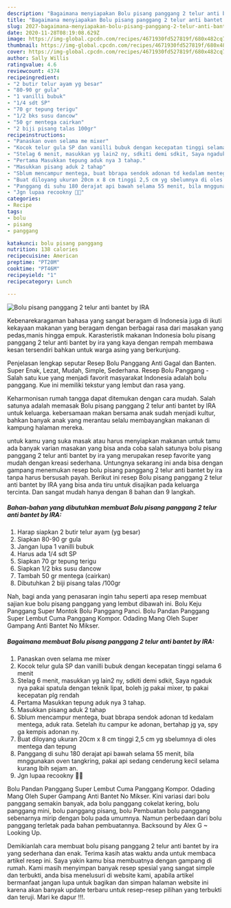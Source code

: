 ```yaml
---
description: "Bagaimana menyiapakan Bolu pisang panggang 2 telur anti bantet by IRA Terbukti"
title: "Bagaimana menyiapakan Bolu pisang panggang 2 telur anti bantet by IRA Terbukti"
slug: 2027-bagaimana-menyiapakan-bolu-pisang-panggang-2-telur-anti-bantet-by-ira-terbukti
date: 2020-11-28T08:19:08.629Z
image: https://img-global.cpcdn.com/recipes/4671930fd527819f/680x482cq70/bolu-pisang-panggang-2-telur-anti-bantet-by-ira-foto-resep-utama.jpg
thumbnail: https://img-global.cpcdn.com/recipes/4671930fd527819f/680x482cq70/bolu-pisang-panggang-2-telur-anti-bantet-by-ira-foto-resep-utama.jpg
cover: https://img-global.cpcdn.com/recipes/4671930fd527819f/680x482cq70/bolu-pisang-panggang-2-telur-anti-bantet-by-ira-foto-resep-utama.jpg
author: Sally Willis
ratingvalue: 4.6
reviewcount: 4374
recipeingredient:
- "2 butir telur ayam yg besar"
- "80-90 gr gula"
- "1 vanilli bubuk"
- "1/4 sdt SP"
- "70 gr tepung terigu"
- "1/2 bks susu dancow"
- "50 gr mentega cairkan"
- "2 biji pisang talas 100gr"
recipeinstructions:
- "Panaskan oven selama me mixer"
- "Kocok telur gula SP dan vanilli bubuk dengan kecepatan tinggi selama 6 menit"
- "Stelag 6 menit, masukkan yg lain2 ny, sdkiti demi sdkit, Saya ngaduk nya pakai spatula dengan teknik lipat, boleh jg pakai mixer, tp pakai kecepatan plg rendah"
- "Pertama Masukkan tepung aduk nya 3 tahap."
- "Masukkan pisang aduk 2 tahap"
- "Sblum mencampur mentega, buat bbrapa sendok adonan td kedalam mentega, aduk rata. Setelah itu campur ke adonan, bertahap jg ya, spy ga kempis adonan ny."
- "Buat diloyang ukuran 20cm x 8 cm tinggi 2,5 cm yg sbelumnya di oles mentega dan tepung"
- "Panggang di suhu 180 derajat api bawah selama 55 menit, bila mnggunakan oven tangkring, pakai api sedang cenderung kecil selama kurang lbih sejam an."
- "Jgn lupaa recookny 🥰🥰"
categories:
- Recipe
tags:
- bolu
- pisang
- panggang

katakunci: bolu pisang panggang 
nutrition: 138 calories
recipecuisine: American
preptime: "PT20M"
cooktime: "PT46M"
recipeyield: "1"
recipecategory: Lunch

---
```



![Bolu pisang panggang 2 telur anti bantet by IRA](https://img-global.cpcdn.com/recipes/4671930fd527819f/680x482cq70/bolu-pisang-panggang-2-telur-anti-bantet-by-ira-foto-resep-utama.jpg)

Kebenarekaragaman bahasa yang sangat beragam di Indonesia juga di ikuti kekayaan makanan yang beragam dengan berbagai rasa dari masakan yang pedas,manis hingga empuk. Karasteristik makanan Indonesia bolu pisang panggang 2 telur anti bantet by ira yang kaya dengan rempah membawa kesan tersendiri bahkan untuk warga asing yang berkunjung.


Penjelasan lengkap seputar Resep Bolu Panggang Anti Gagal dan Banten. Super Enak, Lezat, Mudah, Simple, Sederhana. Resep Bolu Panggang - Salah satu kue yang menjadi favorit masyarakat Indonesia adalah bolu panggang. Kue ini memiliki tekstur yang lembut dan rasa yang.

Keharmonisan rumah tangga dapat ditemukan dengan cara mudah. Salah satunya adalah memasak Bolu pisang panggang 2 telur anti bantet by IRA untuk keluarga. kebersamaan makan bersama anak sudah menjadi kultur, bahkan banyak anak yang merantau selalu membayangkan makanan di kampung halaman mereka.

untuk kamu yang suka masak atau harus menyiapkan makanan untuk tamu ada banyak varian masakan yang bisa anda coba salah satunya bolu pisang panggang 2 telur anti bantet by ira yang merupakan resep favorite yang mudah dengan kreasi sederhana. Untungnya sekarang ini anda bisa dengan gampang menemukan resep bolu pisang panggang 2 telur anti bantet by ira tanpa harus bersusah payah.
Berikut ini resep Bolu pisang panggang 2 telur anti bantet by IRA yang bisa anda tiru untuk disajikan pada keluarga tercinta. Dan sangat mudah hanya dengan 8 bahan dan 9 langkah.


<!--inarticleads1-->

##### Bahan-bahan yang dibutuhkan membuat Bolu pisang panggang 2 telur anti bantet by IRA:

1. Harap siapkan 2 butir telur ayam (yg besar)
1. Siapkan 80-90 gr gula
1. Jangan lupa 1 vanilli bubuk
1. Harus ada 1/4 sdt SP
1. Siapkan 70 gr tepung terigu
1. Siapkan 1/2 bks susu dancow
1. Tambah 50 gr mentega (cairkan)
1. Dibutuhkan 2 biji pisang talas /100gr


Nah, bagi anda yang penasaran ingin tahu seperti apa resep membuat sajian kue bolu pisang panggang yang lembut dibawah ini. Bolu Keju Panggang Super Montok Bolu Panggang Panci. Bolu Pandan Panggang Super Lembut Cuma Panggang Kompor. Odading Mang Oleh Super Gampang Anti Bantet No Mikser. 

<!--inarticleads2-->

##### Bagaimana membuat  Bolu pisang panggang 2 telur anti bantet by IRA:

1. Panaskan oven selama me mixer
1. Kocok telur gula SP dan vanilli bubuk dengan kecepatan tinggi selama 6 menit
1. Stelag 6 menit, masukkan yg lain2 ny, sdkiti demi sdkit, Saya ngaduk nya pakai spatula dengan teknik lipat, boleh jg pakai mixer, tp pakai kecepatan plg rendah
1. Pertama Masukkan tepung aduk nya 3 tahap.
1. Masukkan pisang aduk 2 tahap
1. Sblum mencampur mentega, buat bbrapa sendok adonan td kedalam mentega, aduk rata. Setelah itu campur ke adonan, bertahap jg ya, spy ga kempis adonan ny.
1. Buat diloyang ukuran 20cm x 8 cm tinggi 2,5 cm yg sbelumnya di oles mentega dan tepung
1. Panggang di suhu 180 derajat api bawah selama 55 menit, bila mnggunakan oven tangkring, pakai api sedang cenderung kecil selama kurang lbih sejam an.
1. Jgn lupaa recookny 🥰🥰


Bolu Pandan Panggang Super Lembut Cuma Panggang Kompor. Odading Mang Oleh Super Gampang Anti Bantet No Mikser. Kini variasi dari bolu panggang semakin banyak, ada bolu panggang cokelat kering, bolu panggang mini, bolu panggang pisang, bolu Pembuatan bolu panggang sebenarnya mirip dengan bolu pada umumnya. Namun perbedaan dari bolu panggang terletak pada bahan pembuatannya. Backsound by Alex G ~ Looking Up. 

Demikianlah cara membuat bolu pisang panggang 2 telur anti bantet by ira yang sederhana dan enak. Terima kasih atas waktu anda untuk membaca artikel resep ini. Saya yakin kamu bisa membuatnya dengan gampang di rumah. Kami masih menyimpan banyak resep spesial yang sangat simple dan terbukti, anda bisa menelusuri di website kami, apabila artikel bermanfaat jangan lupa untuk bagikan dan simpan halaman website ini karena akan banyak update terbaru untuk resep-resep pilihan yang terbukti dan teruji. Mari ke dapur !!!. 
